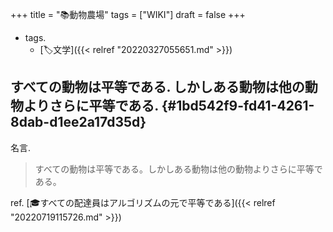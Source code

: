 +++
title = "📚動物農場"
tags = ["WIKI"]
draft = false
+++

-   tags.
    -   [🏷文学]({{< relref "20220327055651.md" >}})


## すべての動物は平等である. しかしある動物は他の動物よりさらに平等である. {#1bd542f9-fd41-4261-8dab-d1ee2a17d35d}

名言.

> すべての動物は平等である。しかしある動物は他の動物よりさらに平等である。

ref. [🎓すべての配達員はアルゴリズムの元で平等である]({{< relref "20220719115726.md" >}})
